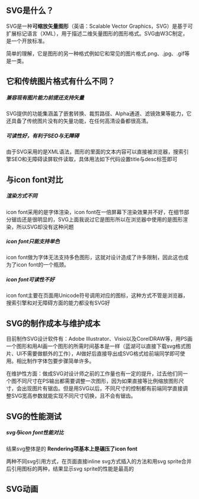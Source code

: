## SVG是什么？

SVG是一种**可缩放矢量图形**（英语：Scalable Vector Graphics，SVG）是基于可扩展标记语言（XML），用于描述二维矢量图形的图形格式。SVG由W3C制定，是一个开放标准。

简单的理解，它是图形的另一种格式例如它和常见的图片格式.png、.jpg、.gif等是一类。

## 它和传统图片格式有什么不同？

##### **兼容现有图片能力前提还支持矢量**

SVG提供的功能集涵盖了嵌套转换、裁剪路径、Alpha通道、滤镜效果等能力，它还具备了传统图片没有的矢量功能，在任何高清设备都很高清。

##### **可读性好，有利于SEO与无障碍**

由于SVG采用的是XML语法，图形的里面的文本内容可以直接被浏览器，搜索引擎SEO和无障碍读屏软件读取，具体用法如下代码设置title与desc标签即可

## 与icon font对比

##### 渲染方式不同

icon font采用的是字体渲染，icon font在一倍屏幕下渲染效果并不好，在细节部分锯齿还是很明显的，SVG上面我说过它是图形所以在浏览器中使用的是图形渲染，所以SVG却没有这种问题

##### icon font只能支持单色

icon font做为字体无法支持多色图形，这就对设计造成了许多限制，因此这也成为了icon font的一个瓶颈。

##### icon font可读性不好

icon font主要在页面用Unicode符号调用对应的图标，这种方式不管是浏览器，搜索引擎和对无障碍方面的能力都没有SVG好

## SVG的制作成本与维护成本

目前制作SVG设计软件有：Adobe Illustrator、Visio以及CorelDRAW等，用PS画一个图形和用AI画一个图形的所需时间基本是一样（蓝湖可以直接下载svg格式图片、UI不需要做额外的工作），AI做好后直接导出成SVG格式给前端同学即可使用。相比制作字体包要步骤简单许多。

在维护性方面：做成SVG对设计师之前的工作量也有一定的提升，过去他们同一个图不同尺寸在PS输出都需要调整一次图形，因为如果直接等比例缩放图形尺寸，会出现图片有锯齿。但是用SVG以后，不同尺寸的控制都有前端同学直接调整SVG宽高参数就能实现不同尺寸切换，且不会有锯齿。

## SVG的性能测试

##### svg与icon font性能对比

结果svg整体是的 **Rendering项基本上是碾压了icon font**

两种不同svg引用方式，在页面直接inline svg方式插入的方法和用svg sprite合并后引用图标的两种，结果显示svg sprite的性能是最高的

## SVG动画

